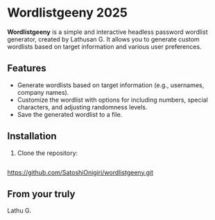 # Wordlistgeeny 2025

**Wordlistgeeny** is a simple and interactive headless password wordlist generator, created by Lathusan G. It allows you to generate custom wordlists based on target information and various user preferences.

## Features

- Generate wordlists based on target information (e.g., usernames, company names).
- Customize the wordlist with options for including numbers, special characters, and adjusting randomness levels.
- Save the generated wordlist to a file.

## Installation

1. Clone the repository:
   ```bash
 https://github.com/SatoshiOnigiri/wordlistgeeny.git


## From your truly 

Lathu G.
